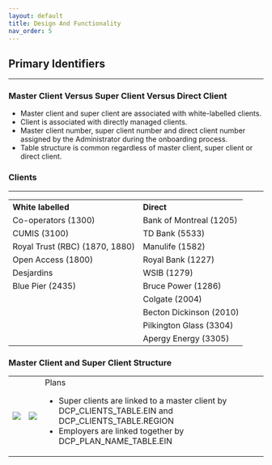 ```yaml
---
layout: default
title: Design And Functionality
nav_order: 5
---
```


## Primary Identifiers
<hr class="hr-no-bottom-margin"/>

### Master Client Versus Super Client Versus Direct Client
<ul>
  <li>Master client and super client are associated with white-labelled clients.</li>
  <li>Client is associated with directly managed clients.</li>
  <li>Master client number, super client number and direct client number assigned by the Administrator during the onboarding process.</li>
  <li>Table structure is common regardless of master client, super client or direct client.</li>
</ul>

### Clients
<hr class="hr-no-bottom-margin"/>
<table>				
<tr>
  <th align="left">White labelled</th>
  <th align="left">Direct</th>
</tr>
<tr>
  <td>Co-operators (1300)</td>
  <td>Bank of Montreal (1205)</td>
</tr>
<tr>
  <td>CUMIS (3100)</td>
  <td>TD Bank (5533)</td>
</tr>
<tr>
  <td>Royal Trust (RBC) (1870, 1880)</td>
  <td>Manulife (1582)</td>
</tr>
<tr>
  <td>Open Access (1800)</td>
  <td>Royal Bank (1227)</td>
</tr>
<tr>
  <td>Desjardins</td>
  <td>WSIB (1279)</td>
</tr>
<tr>
  <td>Blue Pier (2435)</td>
  <td>Bruce Power (1286)</td>
</tr>
<tr>
  <td></td>
  <td>Colgate (2004)</td>
</tr>
<tr>
  <td></td>
  <td>Becton Dickinson (2010)</td>
</tr>
<tr>
  <td></td>
  <td>Pilkington Glass (3304)</td>
</tr>
<tr>
  <td></td>
  <td>Apergy Energy (3305)</td>
</tr>
</table>

### Master Client and Super Client Structure

<table>
  <tr>
    <td>
      <img src="https://user-images.githubusercontent.com/20475336/178753027-822e3813-3104-47b9-8321-339b250d7801.png">
    </td>
    <td>
      <img src="https://user-images.githubusercontent.com/20475336/178753101-76806fd5-678e-47f0-b154-59ee49c6c8ca.png">
    </td>
    <td>
        Plans
      <ul>
        <li>Super clients are linked to a master client by
          DCP_CLIENTS_TABLE.EIN and
          DCP_CLIENTS_TABLE.REGION</li>
      <li>Employers are linked together by
          DCP_PLAN_NAME_TABLE.EIN</li>
      </ul>
    </td>
  </tr>
</table>
